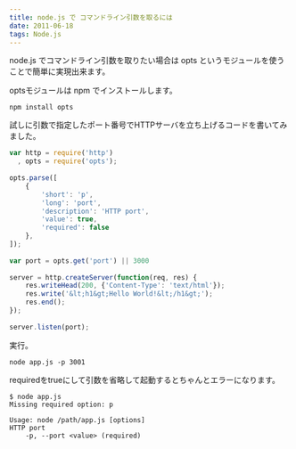 ```yaml
---
title: node.js で コマンドライン引数を取るには
date: 2011-06-18
tags: Node.js
---
```


node.js でコマンドライン引数を取りたい場合は opts というモジュールを使うことで簡単に実現出来ます。

optsモジュールは npm でインストールします。

```
npm install opts
```

試しに引数で指定したポート番号でHTTPサーバを立ち上げるコードを書いてみました。

```javascript
var http = require('http')
  , opts = require('opts');
 
opts.parse([
    {
        'short': 'p',
        'long': 'port',
        'description': 'HTTP port',
        'value': true,
        'required': false
    },
]);
 
var port = opts.get('port') || 3000
 
server = http.createServer(function(req, res) {
    res.writeHead(200, {'Content-Type': 'text/html'});
    res.write('&lt;h1&gt;Hello World!&lt;/h1&gt;');
    res.end();
});
 
server.listen(port);
```

実行。

```
node app.js -p 3001
```

requiredをtrueにして引数を省略して起動するとちゃんとエラーになります。

```
$ node app.js 
Missing required option: p
 
Usage: node /path/app.js [options]
HTTP port
    -p, --port <value> (required)
```

